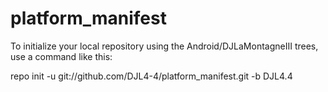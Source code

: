 platform_manifest
=================
To initialize your local repository using the Android/DJLaMontagneIII trees, use a command like this:

repo init -u git://github.com/DJL4-4/platform_manifest.git -b DJL4.4
